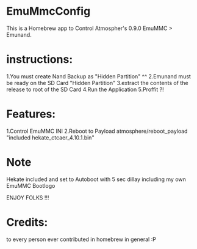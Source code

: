 # EmuMmcConfig

This is a Homebrew app to Control Atmospher's 0.9.0 EmuMMC > Emunand.

# instructions:
1.You must create Nand Backup as "Hidden Partition" ^^
2.Emunand must be ready on the SD Card "Hidden Partition"
3.extract the contents of the release to root of the SD Card
4.Run the Application
5.Proffit ?!

# Features:
1.Control EmuMMC INI
2.Reboot to Payload atmosphere/reboot_payload "included hekate_ctcaer_4.10.1.bin"

# Note
Hekate included and set to Autoboot with 5 sec dillay including my own EmuMMC Bootlogo

ENJOY FOLKS !!!

# Credits:
to every person ever contributed in homebrew in general :P
